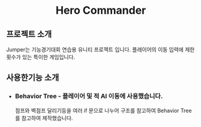 <h1 align ="center">Hero Commander</h1>
<div align = "left">
  <h2>프로젝트 소개</h2>
   Jumper는 기능경기대회 연습용 유니티 프로젝트 입니다. 플레이어의 이동 입력에 제한 횟수가 있는 특이한 게임입니다.
  <h2>사용한기능 소개</h2>
  <ul>
    <li><h3>Behavior Tree - 플레이어 및 적 AI 이동에 사용했습니다.</h3>
      점프와 벽점프 달리기등을 여러 if 문으로 나누어 구조를 참고하여 Behavior Tree를 참고하여 제작했습니다. 
    </li>
  </ul>
</div>
